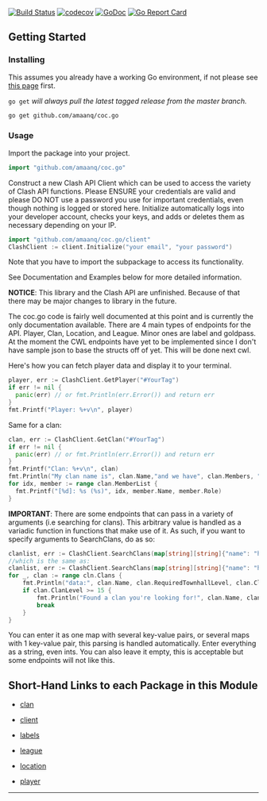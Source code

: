 [![Build Status](https://app.travis-ci.com/amaanq/coc.go.svg?branch=master)](https://app.travis-ci.com/amaanq/coc.go.svg?branch=master)
[![codecov](https://codecov.io/gh/./branch/master/graph/badge.svg)](https://codecov.io/gh/github.com/amaanq/coc.go)
[![GoDoc](https://img.shields.io/badge/pkg.go.dev-doc-blue)](http://pkg.go.dev/github.com/amaanq/coc.go)
[![Go Report Card](https://goreportcard.com/badge/github.com/amaanq/coc.go)](https://goreportcard.com/report/github.com/amaanq/coc.go)


## Getting Started

### Installing

This assumes you already have a working Go environment, if not please see
[this page](https://golang.org/doc/install) first.

`go get` *will always pull the latest tagged release from the master branch.*

```sh
go get github.com/amaanq/coc.go
```

### Usage

Import the package into your project.

```go
import "github.com/amaanq/coc.go"
```

Construct a new Clash API Client which can be used to access the variety of 
Clash API functions. Please ENSURE your credentials are valid and please DO NOT use a password you use for important credentials, 
even though nothing is logged or stored here. Initialize automatically logs into your developer account, checks your keys, and adds or deletes them as necessary
depending on your IP.

```go
import "github.com/amaanq/coc.go/client"
ClashClient := client.Initialize("your email", "your password")
```
Note that you have to import the subpackage to access its functionality.

See Documentation and Examples below for more detailed information.

**NOTICE**: This library and the Clash API are unfinished.
Because of that there may be major changes to library in the future.

The coc.go code is fairly well documented at this point and is currently
the only documentation available. 
There are 4 main types of endpoints for the API. Player, Clan, Location, and League. Minor ones are label and goldpass.
At the moment the CWL endpoints have yet to be implemented since I don't have sample json to base the structs off of yet. This will be done next cwl. 

Here's how you can fetch player data and display it to your terminal.
```go
player, err := ClashClient.GetPlayer("#YourTag")
if err != nil {
  panic(err) // or fmt.Println(err.Error()) and return err
}
fmt.Printf("Player: %+v\n", player)
```

Same for a clan: 
```go
clan, err := ClashClient.GetClan("#YourTag")
if err != nil {
  panic(err) // or fmt.Println(err.Error()) and return err
}
fmt.Printf("Clan: %+v\n", clan)
fmt.Println("My clan name is", clan.Name,"and we have", clan.Members, "members in our clan. We have won", clan.WarWins, "wars so come join us!\nThese are our members:")
for idx, member := range clan.MemberList {
  fmt.Printf("[%d]: %s (%s)", idx, member.Name, member.Role)
}
```

**IMPORTANT**: There are some endpoints that can pass in a variety of arguments (i.e searching for clans). This arbitrary value is handled as a variadic function in functions
that make use of it. As such, if you want to specify arguments to SearchClans, do as so:
```go
clanlist, err := ClashClient.SearchClans(map[string][string]{"name": "hey", "minLevel": "10"})
//which is the same as:
clanlist, err := ClashClient.SearchClans(map[string][string]{"name": "hey"}, map[string][string]{"minLevel": "10"})
for _, clan := range cln.Clans {
    fmt.Println("data:", clan.Name, clan.RequiredTownhallLevel, clan.ClanLevel, clan.RequiredTrophies)
    if clan.ClanLevel >= 15 {
        fmt.Println("Found a clan you're looking for!", clan.Name, clan.Tag)
        break
    }
}
```
You can enter it as one map with several key-value pairs, or several maps with 1 key-value pair, this parsing is handled automatically.
Enter everything as a string, even ints. You can also leave it empty, this is acceptable but some endpoints will not like this.


## Short-Hand Links to each Package in this Module

* [clan](./clan)

* [client](./client)

* [labels](./labels)

* [league](./league)

* [location](./location)

* [player](./player)

---
